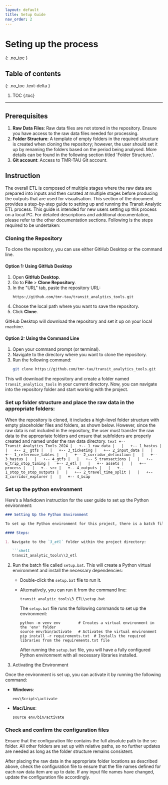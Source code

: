 ```yaml
---
layout: default
title: Setup Guide
nav_order: 2
---
```


# Seting up the process
{: .no_toc }
## Table of contents
{: .no_toc .text-delta }

1. TOC
{:toc}

---

## Prerequisites

1. **Raw Data Files**: Raw data files are not stored in the repository. Ensure you have access to the raw data files needed for processing.
2. **Folder Structure**: A template of empty folders in the required structure is created when cloning the repository; however, the user should set it up by renaming the folders based on the period being analysed. More details can be found in the following section titled 'Folder Structure.'.
3. **Git account**: Access to TMR-TAU Git account.

## Instruction

The overall ETL is composed of multiple stages where the raw data are prepared into inputs and then curated at multiple
stages before producing the outputs that are used for visualisation. This section of the document provides a
step-by-step guide to setting up and running the Transit Analytic ETL process. This guide is intended for new users
setting up this process on a local PC. For detailed
descriptions and additional documentation, please refer to the other documentation sections. Following is the steps required to be undertaken:

### Cloning the Repository

To clone the repository, you can use either GitHub Desktop or the command line.

#### Option 1: Using GitHub Desktop
1. Open **GitHub Desktop**.
2. Go to **File** > **Clone Repository**.
3. In the "URL" tab, paste the repository URL:
   ```
   https://github.com/tmr-tau/transit_analytics_tools.git
   ```
4. Choose the local path where you want to save the repository.
5. Click **Clone**.

GitHub Desktop will download the repository and set it up on your local machine.

#### Option 2: Using the Command Line
1. Open your command prompt (or terminal).
2. Navigate to the directory where you want to clone the repository.
3. Run the following command:
   ```bash
   git clone https://github.com/tmr-tau/transit_analytics_tools.git
   ```
This will download the repository and create a folder named `transit_analytics_tools` in your current directory.
Now, you can navigate into the repository folder and start working with the project.

### Set up folder structure and place the raw data in the appropriate folders:
   When the repository is cloned, it includes a high-level folder structure with empty placeholder files and folders, as shown below. However, since the raw data is not included in the repository, the user must transfer the raw data to the appropriate folders and ensure that subfolders are properly created and named under the raw data directory.
    ```text
    +-- Transit_Analytics_Tools_2024
    |   +-- 1_raw_data
    |   |   +-- 1_hastus
    |   |   +-- 2_ gtfs
    |   |   +-- 3_ticketing
    |   +-- 2_input_data
    |   |   +-- 1_reference_tables
    |   |   +-- 2_corridor_definition
    |   |   +-- 3_hastus
    |   |   +-- 4_gtfs
    |   |   +-- 5_transactions
    |   |   +-- 6_trip_stop_timing
    |   +-- 3_etl
    |   |   +-- assets
    |   |   +-- process
    |   |   +-- src
    |   +-- 4_outputs
    |   |   +-- 1_stop_to_stop_outputs
    |   |   +-- 2_travel_time_split
    |   |   +-- 3_corridor_explorer
    |   |   +-- 4_bcap
    ```

### Set up the python environment
Here’s a Markdown instruction for the user guide to set up the Python environment:

```markdown
### Setting Up the Python Environment

To set up the Python environment for this project, there is a batch file that automates the process of creating a new virtual environment and installing all the required libraries. Follow the steps below to get started.

#### Steps:

1. Navigate to the `3_etl` folder within the project directory:

   ```shell
   transit_analytic_tools\\3_etl
   ```

2. Run the batch file called `setup.bat`. This will create a Python virtual environment and install the necessary dependencies:
   - Double-click the `setup.bat` file to run it.
   - Alternatively, you can run it from the command line:
     ```shell
     transit_analytic_tools\3_ETL\setup.bat
     ```
     The `setup.bat` file runs the following commands to set up the environment:

      ```shell
      python -m venv env        # Creates a virtual environment in the 'env' folder
      source env/bin/activate   # Activates the virtual environment
      pip install -r requirements.txt  # Installs the required libraries from the requirements.txt file
      ```

      After running the `setup.bat` file, you will have a fully configured Python environment with all necessary libraries installed.

3. Activating the Environment

Once the environment is set up, you can activate it by running the following command:

- **Windows**:
  ```text
  env\Scripts\activate
  ```

- **Mac/Linux**:
  ```text
  source env/bin/activate
  ```

### Check and confirm the configuration files
Ensure that the configuration file contains the full absolute path to the src folder. All other folders are set up with relative paths, so no further updates are needed as long as the folder structure remains consistent.

After placing the raw data in the appropriate folder locations as described above, check the configuration file to ensure that the file names defined for each raw data item are up to date. If any input file names have changed, update the configuration file accordingly.
